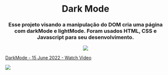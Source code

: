 <h1 align=center> Dark Mode </h1>

<h3 align=center>
  Esse projeto visando a manipulação do DOM cria uma página com darkMode e lightMode. Foram usados HTML, CSS e Javascript para seu desenvolvimento. 
</h3>
  
<p align=center>
  <img src="https://user-images.githubusercontent.com/80493617/173964423-28cf68c0-e4af-4ef3-a9cd-725275c9028f.gif">
  </p>
  
  <a href="https://www.loom.com/share/c23507b1cb84431da75496012f787410">
    <p>DarkMode - 15 June 2022 - Watch Video</p>
    <img style="max-width:300px;" src="https://cdn.loom.com/sessions/thumbnails/c23507b1cb84431da75496012f787410-1655338842304-with-play.gif">
  </a>

